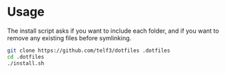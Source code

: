 # Usage
The install script asks if you want to include each folder, and if you want to remove any existing files before symlinking.
```bash
git clone https://github.com/telf3/dotfiles .dotfiles
cd .dotfiles
./install.sh
```
